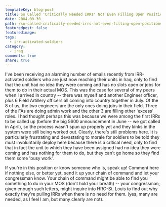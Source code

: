 ```yaml
---
templateKey: blog-post
title: So Called 'Critically Needed IRRs' Not Even Filling Open Positions
date: 2004-09-30
path: /so-called-critically-needed-irrs-not-even-filling-open-positions
featuredpost: false
featuredimage:
tags:
  - irr-activated-soldiers
category:
  - iraq
comments: true
share: true
---
```


I've been receiving an alarming number of emails recently from IRR-activated soldiers who are just now reaching their units in Iraq, only to find that the unit had no idea they were coming and has no slots open or jobs for them to do in their actual MOS. This was the case for several of my peers when I arrived in country -- there was myself and another Engineer officer, plus 6 Field Artillery officers all coming into country together in July. Of the 8 of us, the two engineers are the only ones doing jobs in their field. Three of the FAs are doing admin work and the other 3 are filling other 'excess' roles. I had thought perhaps this was because we were among the first IRRs to be called up (before the big 5600 announcement in June -- we got called in April), so the process wasn't spun up properly yet and they kinks in the system were still being worked out. Clearly, there's still problems here. It is particularly frustrating and devastating to morale for soldiers to be told they must involuntarily deploy here because there is a critical need, only to find that in fact the unit to which they have been assigned had no idea they were coming and has nothing for them to do, but they can't go home so they find them some 'busy work'.

If you're in this position or know someone who is, speak up! Comment here if nothing else, or better yet, send it up your chain of command and let your congressman know. Your chain of command might be able to find you something to do in your MOS (don't hold your breath) -- your congressman, given enough such letters, might inquire into HRC-St. Louis to find out why exactly they're pulling IRRs when there is no need for them. (yes, many are needed, as I feel I am, but many clearly are not).
